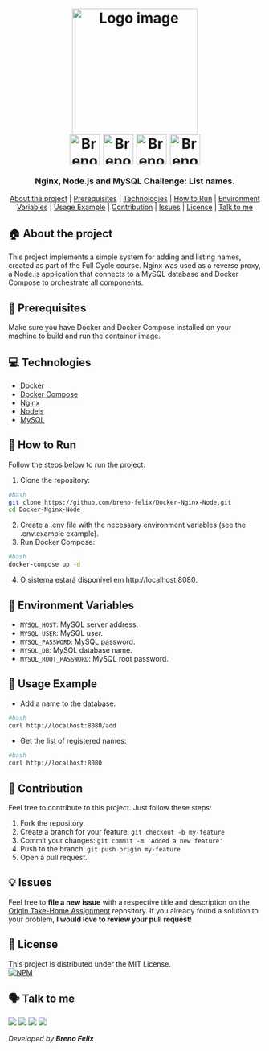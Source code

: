<h1 align="center">
  <a href="#">
    <img src="https://paisefilhos.uol.com.br/wp-content/uploads/2019/09/nome-do-bebe.jpg" alt="Logo image" width="250px">
  </a>
  
  <div style="display: inline_block">
    <img align="center" alt="Breno-Docker" height="60" width="60" src="https://cdn.jsdelivr.net/gh/devicons/devicon/icons/docker/docker-original-wordmark.svg" /> 
    <img align="center" alt="Breno-Nginx" height="60" width="60" src="https://cdn.jsdelivr.net/gh/devicons/devicon/icons/nginx/nginx-original.svg" /> 
    <img align="center" alt="Breno-Nodejs" height="60" width="60" src="https://cdn.jsdelivr.net/gh/devicons/devicon/icons/nodejs/nodejs-original-wordmark.svg" />           
    <img align="center" alt="Breno-MySQL" height="60" width="60" src="https://cdn.jsdelivr.net/gh/devicons/devicon/icons/mysql/mysql-original-wordmark.svg" />
  </div>
</h1>

<h3 align="center">
 Nginx, Node.js and MySQL Challenge: List names.
</h3>

<p align="center">
  <a href="#house-about-the-project">About the project</a>&nbsp;|
  <a href="#hammer-prerequisites">Prerequisites</a>&nbsp;|
  <a href="#computer-technologies">Technologies</a>&nbsp;|
  <a href="#rocket-how-to-run">How to Run</a>&nbsp;|
  <a href="#key-environment-variables">Environment Variables</a>&nbsp;|
  <a href="#pencil-usage-example">Usage Example</a>&nbsp;|
  <a href="#seedling-contribution">Contribution</a>&nbsp;|
  <a href="#bulb-issues">Issues</a>&nbsp;|
  <a href="#scroll-license">License</a>&nbsp;|
  <a href="#speaking_head-talk-to-me">Talk to me</a>
</p>

## :house: About the project

This project implements a simple system for adding and listing names, created as part of the Full Cycle course. Nginx was used as a reverse proxy, a Node.js application that connects to a MySQL database and Docker Compose to orchestrate all components.

## :hammer: Prerequisites

Make sure you have Docker and Docker Compose installed on your machine to build and run the container image.

## :computer: Technologies

- [Docker](https://docs.docker.com/)
- [Docker Compose](https://docs.docker.com/compose/)
- [Nginx](https://docs.nginx.com/nginx/admin-guide/web-server/)
- [Nodejs](https://nodejs.org/en/docs)
- [MySQL](https://dev.mysql.com/doc/)

## :rocket: How to Run

Follow the steps below to run the project:

1. Clone the repository: 
```bash
#bash
git clone https://github.com/breno-felix/Docker-Nginx-Node.git
cd Docker-Nginx-Node
```
2. Create a .env file with the necessary environment variables (see the .env.example example).
3. Run Docker Compose:
```bash
#bash
docker-compose up -d
```
4. O sistema estará disponível em http://localhost:8080.

## :key: Environment Variables

- `MYSQL_HOST`: MySQL server address.
- `MYSQL_USER`: MySQL user.
- `MYSQL_PASSWORD`: MySQL password.
- `MYSQL_DB`: MySQL database name.
- `MYSQL_ROOT_PASSWORD`: MySQL root password.

## :pencil: Usage Example

- Add a name to the database:
```bash
#bash
curl http://localhost:8080/add
```
  
- Get the list of registered names:
```bash
#bash
curl http://localhost:8080
```

## :seedling: Contribution

Feel free to contribute to this project. Just follow these steps:

1. Fork the repository.
2. Create a branch for your feature: `git checkout -b my-feature`
3. Commit your changes: `git commit -m 'Added a new feature'`
4. Push to the branch: `git push origin my-feature`
5. Open a pull request.

## :bulb: Issues

Feel free to **file a new issue** with a respective title and description on the [Origin Take-Home Assignment](https://github.com/breno-felix/Docker-Nginx-Node/issues) repository. If you already found a solution to your problem, **I would love to review your pull request**!

## :scroll: License
This project is distributed under the MIT License. 
<br>
[![NPM](https://img.shields.io/npm/l/react)](https://github.com/breno-felix/Docker-Nginx-Node/blob/master/LICENSE) 

## :speaking_head: Talk to me
<div>
  <a href="https://api.whatsapp.com/send?phone=5585985113119&text= "><img src="https://img.shields.io/badge/WhatsApp-25D366?style=for-the-badge&logo=whatsapp&logoColor=white"></a>
  <a href="https://github.com/breno-felix"><img src="https://img.shields.io/badge/GitHub-100000?style=for-the-badge&logo=github&logoColor=white"></a>
  <a href="https://www.linkedin.com/in/breno-felix-lessa"><img src="https://img.shields.io/badge/-LinkedIn-%230077B5?style=for-the-badge&logo=linkedin&logoColor=white" target="_blank"></a>
  <a href = "mailto:brenodev.felix@gmail.com"><img src="https://img.shields.io/badge/-Gmail-%23333?style=for-the-badge&logo=gmail&logoColor=white" target="_blank"></a> 
</div>

*Developed by **Breno Felix***
